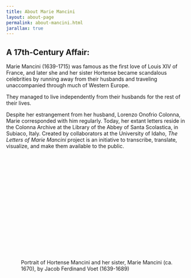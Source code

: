 ```yaml
---
title: About Marie Mancini
layout: about-page
permalink: about-mancini.html
jarallax: true
---
```


<h2 class="pt-4">A 17th-Century Affair:</h2>
<p>Marie Mancini (1639-1715) was famous as the first love of Louis XIV of France, and later she and her sister Hortense became scandalous celebrities by running away from their husbands and traveling unaccompanied through much of Western Europe.</p>
<p>They managed to live independently from their husbands for the rest of their lives.</p>
<p>Despite her estrangement from her husband, Lorenzo Onofrio Colonna, Marie corresponded with him regularly. Today, her extant letters reside in the Colonna Archive at the Library of the Abbey of Santa Scolastica, in Subiaco, Italy. Created by collaborators at the University of Idaho, <em>The Letters of Marie Mancini</em> project is an initiative to transcribe, translate, visualize, and make them available to the public.</p>
<div class="text-center">
    <figure class="figure m-4">
        <img class="figure-img img-fluid rounded lazyload w-75" alt="Portrait of Hortense Mancini and her sister, Marie Mancini" src="data:image/svg+xml,%3Csvg xmlns='http://www.w3.org/2000/svg' viewBox='0 0 3 2'%3E%3C/svg%3E" data-src="assets/images/marie-photo.jpg" >
        <figcaption class="figure-caption">Portrait of Hortense Mancini and her sister, Marie Mancini (ca. 1670), by Jacob Ferdinand Voet (1639-1689)</figcaption>
    </figure>
</div>